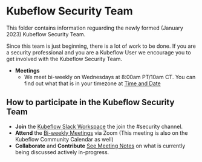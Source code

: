 # Kubeflow Security Team

This folder contains information reguarding the newly formed (January 2023) Kubeflow Security Team. 

Since this team is just beginning, there is a lot of work to be done. If you are a security professional and you are a Kubeflow User we encourage you to get involved with the Kubeflow Security Team. 

* **Meetings**
  - We meet bi-weekly on Wednesdays at 8:00am PT/10am CT. You can find out what that is in your timezone at [Time and Date](https://www.timeanddate.com/)


## How to participate in the Kubeflow Security Team
* **Join** the [Kubeflow Slack Workspace](https://invite.playplay.io/invite?team_id=T7QLHSH6U) the join the #security channel. 
* **Attend** the [Bi-weekly Meetings](https://us06web.zoom.us/j/87118537300?pwd=NG5ibWN0N2YxUGR5Y2NXSXRiN0FGZz09) via Zoom  (This meeting is also on the Kubeflow Community Calendar as well)
* **Collaborate** and **Contribute** [See Meeting Notes](https://docs.google.com/document/d/1xGkg9GuO2OjvYhdONJFbSrpF66UKhtYonczttJoTv3s/edit?usp=sharing) on what is currently being discussed actively in-progress. 
